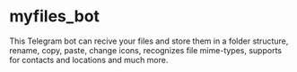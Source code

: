 # myfiles_bot
This Telegram bot can recive your files and store them in a folder structure, rename, copy, paste, change icons, recognizes file mime-types, supports for contacts and locations and much more.
